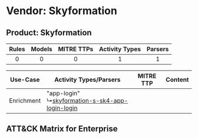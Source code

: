 Vendor: Skyformation
====================
Product: Skyformation
---------------------
| Rules | Models | MITRE TTPs | Activity Types | Parsers |
|:-----:|:------:|:----------:|:--------------:|:-------:|
|   0   |   0    |     0      |       1        |    1    |

|  Use-Case  | Activity Types/Parsers    | MITRE TTP | Content    |
|:----------:| ---- | --------- | ---- |
| Enrichment |  "app-login"<br> ↳[skyformation-s-sk4-app-login-login](Ps/pC_skyformationssk4apploginlogin.md)<br> |    | [](RM/r_m_skyformation_skyformation_Enrichment.md) |

ATT&CK Matrix for Enterprise
----------------------------
